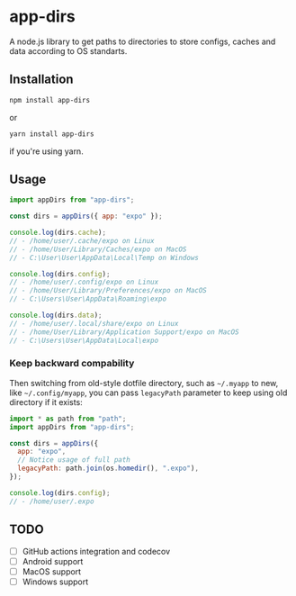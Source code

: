 # app-dirs

A node.js library to get paths to directories to store configs, caches and data according to OS standarts.

## Installation

```sh
npm install app-dirs
```

or

```sh
yarn install app-dirs
```

if you're using yarn.

## Usage

```javascript
import appDirs from "app-dirs";

const dirs = appDirs({ app: "expo" });

console.log(dirs.cache);
// - /home/user/.cache/expo on Linux
// - /home/User/Library/Caches/expo on MacOS
// - C:\User\User\AppData\Local\Temp on Windows

console.log(dirs.config);
// - /home/user/.config/expo on Linux
// - /home/User/Library/Preferences/expo on MacOS
// - C:\Users\User\AppData\Roaming\expo

console.log(dirs.data);
// - /home/user/.local/share/expo on Linux
// - /home/User/Library/Application Support/expo on MacOS
// - C:\Users\User\AppData\Local\expo
```

### Keep backward compability

Then switching from old-style dotfile directory,
such as `~/.myapp` to new, like `~/.config/myapp`,
you can pass `legacyPath` parameter
to keep using old directory if it exists:

```javascript
import * as path from "path";
import appDirs from "app-dirs";

const dirs = appDirs({
  app: "expo",
  // Notice usage of full path
  legacyPath: path.join(os.homedir(), ".expo"),
});

console.log(dirs.config);
// - /home/user/.expo
```

## TODO

- [ ] GitHub actions integration and codecov
- [ ] Android support
- [ ] MacOS support
- [ ] Windows support

